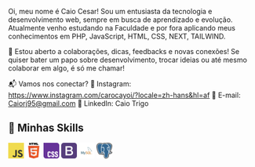  Oi, meu nome é Caio Cesar!
Sou um entusiasta da tecnologia e desenvolvimento web, sempre em busca de aprendizado e evolução. Atualmente venho estudando na Faculdade e por fora aplicando meus conhecimentos em PHP, JavaScript, HTML, CSS, NEXT, TAILWIND.

💬 Estou aberto a colaborações, dicas, feedbacks e novas conexões!
Se quiser bater um papo sobre desenvolvimento, trocar ideias ou até mesmo colaborar em algo, é só me chamar!

📬 Vamos nos conectar?
📸 Instagram: https://www.instagram.com/carocayoi/?locale=zh-hans&hl=af
📧 E-mail: Caiorj95@gmail.com
🔗 LinkedIn: Caio Trigo

## 🚀 Minhas Skills

<code><img height="32" src="https://raw.githubusercontent.com/github/explore/80688e429a7d4ef2fca1e82350fe8e3517d3494d/topics/javascript/javascript.png" alt="Javascript"/></code>
<code><img height="32" src="https://raw.githubusercontent.com/github/explore/80688e429a7d4ef2fca1e82350fe8e3517d3494d/topics/html/html.png" alt="HTML5"/></code>
<code><img height="32" src="https://raw.githubusercontent.com/github/explore/80688e429a7d4ef2fca1e82350fe8e3517d3494d/topics/css/css.png" alt="CSS"/></code>
<code><img height="32" src="https://raw.githubusercontent.com/github/explore/80688e429a7d4ef2fca1e82350fe8e3517d3494d/topics/bootstrap/bootstrap.png" alt="Bootstrap"/></code>
<code><img height="32" src="https://raw.githubusercontent.com/github/explore/80688e429a7d4ef2fca1e82350fe8e3517d3494d/topics/mysql/mysql.png" alt="MySQL"/></code>
<code><img height="32" src="https://raw.githubusercontent.com/github/explore/80688e429a7d4ef2fca1e82350fe8e3517d3494d/topics/postgresql/postgresql.png" alt="PostegreSQL"/><code>

